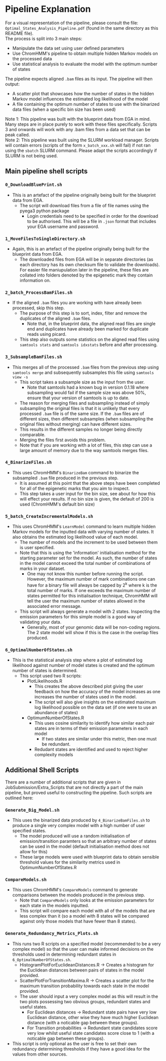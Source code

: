 # Pipeline Explanation
For a visual representation of the pipeline, please consult the file: `Optimal_States_Analysis_Pipeline.pdf` (found in the same directory as this README file).
\
The process is split into 3 main steps:
- Manipulate the data set using user defined parameters
- Use ChromHMM's pipeline to obtain multiple hidden Markov models on the processed data
- Use statistical analysis to evaluate the model with the optimum number of states

The pipeline expects aligned `.bam` files as its input. The pipeline will then output:
- A scatter plot that showcases how the number of states in the hidden Markov model influences the estimated log likelihood of the model
- A file containing the optimum number of states to use with the binarized data files (when a specific bin size has been used)

Note 1: This pipeline was built with the blueprint data from EGA in mind. Many steps are in place purely to work with these files specifically. Scripts 3 and onwards will work with any .bam files from a data set that can be peak called.
\
Note 2: This pipeline was built using the SLURM workload manager. Scripts will contain errors (scripts of the form `x_batch_xxx.sh` will fail) if not ran using the `sbatch` SLURM command. Please adapt the scripts accordingly if SLURM is not being used.

## Main pipeline shell scripts
### `0_DownloadBluePrint.sh` 
- This is an artefact of the pipeline originally being built for the blueprint data from EGA.
    - The script will download files from a file of file names using the pyega3 python package
        - Login credentials need to be specified in order for the download to be authorised. This will be a file in `.json` format that includes your EGA username and password.
### `1_MoveFilesToSingleDirectory.sh` 
- Again, this is an artefact of the pipeline originally being built for the blueprint data from EGA.
    - The downloaded files from EGA will be in separate directories (as each directory has its own checksum file to validate the downloads). For easier file maniupulation later in the pipeline, these files are collated into folders denoted by the epigenetic mark they contain information on.
### `2_batch_ProcessBamFiles.sh` 
- If the aligned `.bam` files you are working with have already been processed, skip this step.
    - The purpose of this step is to sort, index, filter and remove the duplicates of the aligned `.bam` files.
        - Note that, in the blueprint data, the aligned read files are single end and duplicates have already been marked for duplicate reads using picard.
    - This step also outputs some statistics on the aligned read files using `samtools stats` and `samtools idxstats` before and after processing.
### `3_SubsampleBamFiles.sh` 
- This merges all of the processed `.bam` files from the previous step using `samtools merge` and subsequently subsamples this file using `samtools view -s`
    - This script takes a subsample size as the input from the user.
        - Note that samtools had a known bug in version 0.1.18 where subsampling would fail if the sample size was above 50%, ensure that your version of samtools is up to date.
    - The reason for merging files and subsampling instead of simply subsampling the original files is that it is unlikely that every processed `.bam` file is of the same size. If the `.bam` files are of different sizes, then different subsamples (when subsampling the original files without merging) can have different sizes. 
    - This results in the different samples no longer being directly comparable.
    - Merging the files first avoids this problem.
    - Note that if you are working with a lot of files, this step can use a large amount of memory due to the way samtools merges files.
### `4_BinarizeFiles.sh` 
- This uses ChromHMM's `BinarizeBam` command to binarize the subsampled `.bam` file produced in the previous step. 
    - It is assumed at this point that the above steps have been completed for all of the epigenetic marks that you aim to inspect.
    - This step takes a user input for the bin size, see about for how this will effect your results. If no bin size is given, the default of 200 is used (ChromHMM's default bin size)
 ### `5_batch_CreateIncrementalModels.sh` 
 - This uses ChromHMM's `LearnModel` command to learn multiple hidden Markov models for the inputted data with varying number of states. It also obtains the estimated log likelihood value of each model. 
    - The number of models and the increment to be used between them is user specified.
    - Note that this is using the 'information' initialisation method for the starting parameter set for the model. As such, the number of states in the model cannot exceed the total number of combinations of marks in your dataset.
        - One may not know this number before running the script. However, the maximum number of mark combinations one can have for a binary file will always be capped by 2<sup>k</sup> where k is the total number of marks. If one exceeds the maximum number of states permitted for this initialisation technique, ChromHMM will tell the user the maximum number of states allowed in the associated error message. 
    - This script will always generate a model with 2 states. Inspecting the emission parameters for this simple model is a good way of validating your data.
        - Generally, most of your genomic data will be non-coding regions. The 2 state model will show if this is the case in the overlap files produced.
### `6_OptimalNumberOfStates.sh` 
- This is the statistical analysis step where a plot of estimated log likelihood against number of model states is created and the optimum number of states is determined.
    - This script used two R scripts:
        - PlotLikelihoods.R
            - This creates the above described plot giving the user feedback on how the accuracy of the model increases as one increases the number of states used in the model.
            - The script will also give insights on the estimated maximum log likelihood possible on the data set (if one were to use an abundance of states)
        - OptimumNumberOfStates.R
            - This uses cosine similarity to identify how similar each pair states are in terms of their emission parameters in each model
                - If two states are similar under this metric, then one must be redundant.
            - Redudant states are identified and used to reject higher complexity models


## Additional Shell Scripts
There are a number of additional scripts that are given in JobSubmission/Extra_Scripts that are not directly a part of the main pipeline, but proved useful to constructing the pipeline. Such scripts are outlined here:
### `Generate_Big_Model.sh` 
- This uses the binarized data produced by `4_BinarizeBamFiles.sh` to produce a single very complex model with a high number of user specified states.
    - The model produced will use a random initialisation of emission/transition paramters so that an arbitrary number of states can be used in the model (default initialisation method does not allow for this)
    - These large models were used with blueprint data to obtain sensible threshold values for the similarity metrics used in OptimumNumberOfStates.R
### `CompareModels.sh` 
- This uses ChromHMM's `CompareModels` command to generate comparisons between the models produced in the previous step.
    - Note that `CompareModels` only looks at the emission parameters for each state in the models inputted.
    - This script will compare each model with all of the models that are less complex than it (so a model with 8 states will be compared against only those models that have fewer than 8 states).
### `Generate_Redundancy_Metrics_Plots.sh`
- This runs two R scripts on a specified model (recommended to be a very complex model) so that the user can make informed decisions on the thresholds used in determining redundant states in `6_OptimalNumberOfStates.sh`.
    - HistogramPlotForEuclideanDistances.R -> Creates a histogram for the Euclidean distances between pairs of states in the model provided.
    - ScatterPlotForTransitionMaxima.R -> Creates a scatter plot for the maximum transition probability towards each state in the model provided.
    - The user should input a very complex model as this will result in the two plots possessing two obvious groups, redundant states and useful states.
        - For Euclidean distances -> Redundant state pairs have very low Euclidean distance, other wise they have much higher Euclidean distance (with a noticable gap between these groups).
        - For Transition probabilities -> Redundant state candidates score very low whilst useful state candidates score close to 1 (with a noticable gap between these groups).
- This script is only optional as the user is free to set their own redundancy determining thresholds if they have a good idea for the values from other sources.